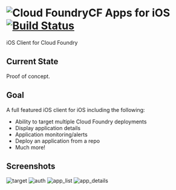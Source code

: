 # ![Cloud Foundry](https://cloud.githubusercontent.com/assets/347097/11919995/a4a2d908-a72f-11e5-89e2-843c1277c2c0.png)CF Apps for iOS [![Build Status](https://travis-ci.org/Osis/cf-apps-ios.svg?branch=master)](https://travis-ci.org/Osis/cf-apps-ios)
iOS Client for Cloud Foundry

## Current State

Proof of concept.

## Goal

A full featured iOS client for iOS including the following:
- Ability to target multiple Cloud Foundry deployments
- Display application details
- Application monitoring/alerts
- Deploy an application from a repo
- Much more!

## Screenshots

![target](https://cloud.githubusercontent.com/assets/347097/11026807/b0835d16-867c-11e5-8c2e-0a9560c11c96.png) ![auth](https://cloud.githubusercontent.com/assets/347097/11026821/d64c9fee-867c-11e5-9616-adc750b33b5e.png) ![app_list](https://cloud.githubusercontent.com/assets/347097/11026869/8019e4fa-867d-11e5-8182-620f0e6d6455.png) ![app_details](https://cloud.githubusercontent.com/assets/347097/11026823/db24963e-867c-11e5-885c-5ec045af3047.png)
